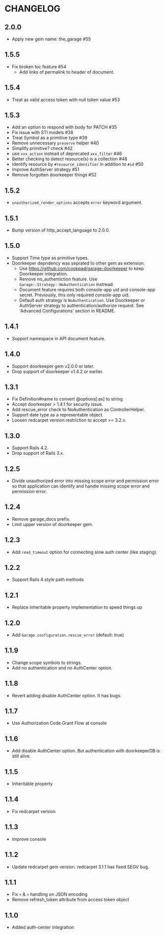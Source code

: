 # CHANGELOG
## 2.0.0
* Apply new gem name: the_garage #55

## 1.5.5
* Fix broken toc feature #54
  * Add links of permalink to header of document.

## 1.5.4
* Treat as valid access token with null token value #53

## 1.5.3
* Add an option to respond with body for PATCH #35
* Fix issue with STI models #38
* Treat Symbol as a primitive type #39
* Remove unnecessary `preserve` helper #40
* Simplify primitive? check #42
* use `xxx_action` instead of deprecated `xxx_filter` #46
* Better checking to detect resource(s) is a collection #48
* Identify resource by `#resource_identifier` in addition to `#id` #50
* Improve AuthServer strategy #51
* Remove forgotten doorkeeper things #52

## 1.5.2
* `unauthorized_render_options` accepts `error` keyword argument.

## 1.5.1
* Bump version of http_accept_language to 2.0.0.

## 1.5.0
* Support Time type as primitive types.
* Doorkeeper depndency was seprated to other gem as extension.
  * Use https://github.com/cookpad/garage-doorkeeper to keep Doorkeeper integration.
  * Remove no_authentiction feature. Use `Garage::Strategy::NoAuthentication` instread.
  * Document feature requires both console-app uid and console-app secret. Previously,
    this only required console-app uid.
  * Default auth strategy is `NoAuthentication`. Use Doorkeeper or AuthServer strategy
    to authentication/authorize request. See 'Advanced Configurations' section in README.

## 1.4.1
* Support namespace in API document feature.

## 1.4.0
* Support doorkeeper gem v2.0.0 or later.
* Drop support of doorkeeper v1.4.2 or earlier.

## 1.3.1
* Fix Definition#name to convert @options[:as] to string.
* Accept doorkeeper > 1.4.1 for security issue.
* Add rescue_error check to NoAuthentication as ControllerHelper.
* Support date type as a representable object.
* Loosen redcarpet version restriction to accept >= 3.2.x.

## 1.3.0
* Support Rails 4.2.
* Drop support of Rails 3.x.

## 1.2.5
* Divide unauthorized error into missing scope error and permission error
  so that application can identify and handle missing scope error and permission error.

## 1.2.4
* Remove garage_docs prefix.
* Limit upper version of doorkeeper gem.

## 1.2.3
* Add `read_timeout` option for connecting slow auth center (like staging).

## 1.2.2
* Support Rails 4 style path methods

## 1.2.1
* Replace inheritable property implementation to speed things up

## 1.2.0
* Add `Garage.configuration.rescue_error` (default: true)

## 1.1.9
* Change scope symbols to strings.
* Add no authentication and no AuthCenter option.

## 1.1.8
* Revert adding disable AuthCenter option. It has bugs.

## 1.1.7
* Use Authorization Code Grant Flow at console

## 1.1.6
* Add disable AuthCenter option. But authentication with doorkeeperDB is still alive.

## 1.1.5
* Inheritable property

## 1.1.4
* Fix redcarpet version

## 1.1.3
* Improve console

## 1.1.2
* Update redcarpet gem version. redcarpet 3.1.1 has fixed SEGV bug.

## 1.1.1
* Fix `<` & `>` handling on JSON encoding
* Remove refresh_token attribute from access token object

## 1.1.0
* Added auth-center integration

